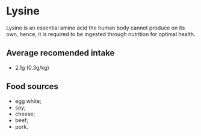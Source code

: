 # Lysine

Lysine is an essential amino acid the human body cannot produce on its own, hence, it is required to be ingested through nutrition for optimal health.

## Average recomended intake
- 2.1g (0.3g/kg)

## Food sources
- egg white;
- soy;
- cheese;
- beef;
- pork.